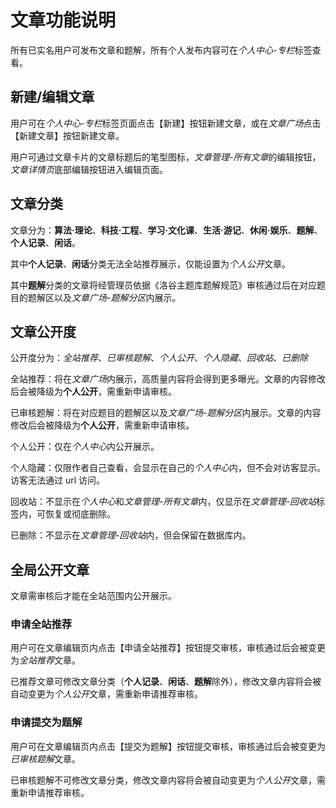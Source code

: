 # 文章功能说明

所有已实名用户可发布文章和题解，所有个人发布内容可在*个人中心-专栏*标签查看。

## 新建/编辑文章

用户可在*个人中心-专栏*标签页面点击【新建】按钮新建文章，或在*文章广场*点击【新建文章】按钮新建文章。

用户可通过文章卡片的文章标题后的笔型图标，*文章管理-所有文章*的编辑按钮，*文章详情页*底部编辑按钮进入编辑页面。

## 文章分类

文章分为：**算法·理论**、**科技·工程**、**学习·文化课**、**生活·游记**、**休闲·娱乐**、**题解**、**个人记录**、**闲话**。  

其中**个人记录**、**闲话**分类无法全站推荐展示，仅能设置为*个人公开*文章。

其中**题解**分类的文章将经管理员依据《洛谷主题库题解规范》审核通过后在对应题目的题解区以及*文章广场-题解分区*内展示。

## 文章公开度

公开度分为：*全站推荐*、*已审核题解*、*个人公开*、*个人隐藏*、*回收站*、*已删除*

全站推荐：将在*文章广场*内展示，高质量内容将会得到更多曝光。文章的内容修改后会被降级为**个人公开**，需重新申请审核。

已审核题解：将在对应题目的题解区以及*文章广场-题解分区*内展示。文章的内容修改后会被降级为**个人公开**，需重新申请审核。

个人公开：仅在*个人中心*内公开展示。

个人隐藏：仅限作者自己查看，会显示在自己的*个人中心*内，但不会对访客显示。 访客无法通过 url 访问。

回收站：不显示在*个人中心*和*文章管理-所有文章*内，仅显示在*文章管理-回收站*标签内，可恢复或彻底删除。

已删除：不显示在*文章管理-回收站*内，但会保留在数据库内。

## 全局公开文章

文章需审核后才能在全站范围内公开展示。

### 申请全站推荐

用户可在文章编辑页内点击【申请全站推荐】按钮提交审核，审核通过后会被变更为*全站推荐*文章。

已推荐文章可修改文章分类（**个人记录**、**闲话**、**题解**除外），修改文章内容将会被自动变更为*个人公开*文章，需重新申请推荐审核。

### 申请提交为题解

用户可在文章编辑页内点击【提交为题解】按钮提交审核，审核通过后会被变更为*已审核题解*文章。

已审核题解不可修改文章分类，修改文章内容将会被自动变更为*个人公开*文章，需重新申请推荐审核。